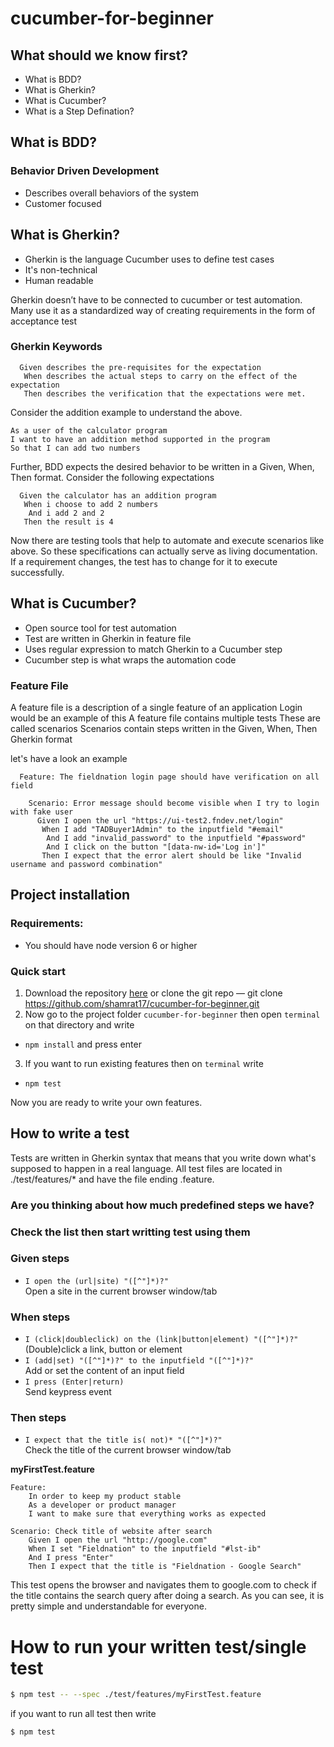 # cucumber-for-beginner

## What should we know first?
- What is BDD?
- What is Gherkin?
- What is Cucumber?
- What is a Step Defination?

## What is BDD?
### Behavior Driven Development
- Describes overall behaviors of the system
- Customer focused

## What is Gherkin?
- Gherkin is the language Cucumber uses to define test cases
- It's non-technical
- Human readable

Gherkin doesn’t have to be connected to cucumber or test automation.
Many use it as a standardized way of creating requirements in the form of acceptance test

### Gherkin Keywords
```gherkin
  Given describes the pre-requisites for the expectation
   When describes the actual steps to carry on the effect of the expectation
   Then describes the verification that the expectations were met.
```
Consider the addition example to understand the above.
```
As a user of the calculator program
I want to have an addition method supported in the program
So that I can add two numbers
```
Further, BDD expects the desired behavior to be written in a Given, When, Then format. Consider the following expectations

```gherkin
  Given the calculator has an addition program
   When i choose to add 2 numbers
    And i add 2 and 2
   Then the result is 4
```
Now there are testing tools that help to automate and execute scenarios like above. So these specifications can actually serve as living documentation. If a requirement changes, the test has to change for it to execute successfully.

## What is Cucumber?
- Open source tool for test automation
- Test are written in Gherkin in feature file
- Uses regular expression to match Gherkin to a Cucumber step
- Cucumber step is what wraps the automation code

### Feature File
A feature file is a description of a single feature of an application
Login would be an example of this
A feature file contains multiple tests
These are called scenarios
Scenarios contain steps written in the Given, When, Then Gherkin format

let's have a look an example
```gherkin
  Feature: The fieldnation login page should have verification on all field
    
    Scenario: Error message should become visible when I try to login with fake user
      Given I open the url "https://ui-test2.fndev.net/login"
       When I add "TADBuyer1Admin" to the inputfield "#email"
        And I add "invalid_password" to the inputfield "#password"
        And I click on the button "[data-nw-id='Log in']"
       Then I expect that the error alert should be like "Invalid username and password combination"
```

## Project installation 

### Requirements:
- You should have node version 6 or higher

### Quick start
1. Download the repository [here]() or clone the git repo — git clone https://github.com/shamrat17/cucumber-for-beginner.git
2. Now go to the project folder `cucumber-for-beginner` then open `terminal` on that directory and write
- `npm install` and press enter
3. If you want to run existing features then on `terminal` write
- `npm test`

Now you are ready to write your own features.

## How to write a test
Tests are written in Gherkin syntax that means that you write down what's supposed to happen in a real language. All test files are located in ./test/features/* and have the file ending .feature. 

### Are you thinking about how much predefined steps we have?
### Check the list then start writting test using them

### Given steps
- `I open the (url|site) "([^"]*)?"` <br>Open a site in the current browser window/tab

### When steps
- `I (click|doubleclick) on the (link|button|element) "([^"]*)?"` <br>(Double)click a link, button or element
- `I (add|set) "([^"]*)?" to the inputfield "([^"]*)?"` <br>Add or set the content of an input field
- `I press (Enter|return)` 
<br>Send keypress event

### Then steps
- `I expect that the title is( not)* "([^"]*)?"` <br>Check the title of the current browser window/tab

__myFirstTest.feature__
```gherkin
Feature:
    In order to keep my product stable
    As a developer or product manager
    I want to make sure that everything works as expected

Scenario: Check title of website after search
    Given I open the url "http://google.com"
    When I set "Fieldnation" to the inputfield "#lst-ib"
    And I press "Enter"
    Then I expect that the title is "Fieldnation - Google Search"

```
This test opens the browser and navigates them to google.com to check if the title contains the search
query after doing a search. As you can see, it is pretty simple and understandable for everyone.

# How to run your written test/single test

```sh
$ npm test -- --spec ./test/features/myFirstTest.feature
```

if you want to run all test then write
```sh
$ npm test
```

